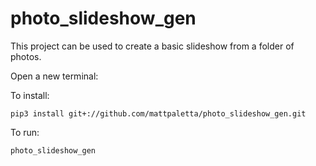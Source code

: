 # photo_slideshow_gen

This project can be used to create a basic slideshow from a folder of photos.

Open a new terminal:

To install:
```
pip3 install git+://github.com/mattpaletta/photo_slideshow_gen.git
```

To run:
```
photo_slideshow_gen
```
